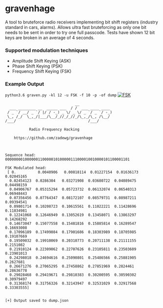 # gravenhage

A tool to bruteforce radio receivers implementing bit shift registers (industry standard in cars, alarms). Allows ultra fast bruteforcing as only one bit needs to be sent in order to try one full passcode. Tests have shown 12 bit keys are broken in an average of 4 seconds.

### Supported modulation techniques
* Amplitude Shift Keying (ASK)
* Phase Shift Keying (PSK)
* Frequency Shift Keying (FSK)

### Example Output
``python3.6 graven.py -kl 12 -u FSK -f 10 -p -of dump``
<a href="https://github.com/zadewg/"><img src="https://image.ibb.co/e7u0OK/fsk.png" title="FSK" alt="FSK"></a>

``` 
                                __                  
  ___ ________ __  _____ ___  / /  ___ ____ ____   
 / _ `/ __/ _ `/ |/ / -_) _ \/ _ \/ _ `/ _ `/ -_)  
 \_, /_/  \_,_/|___/\__/_//_/_//_/\_,_/\_, /\__/   
/___/                                 /___/        

           Radio Frequency Hacking              

    https://github.com/zadewg/gravenhage  

 

Sequence head: 000000001000000110000010100000111000010010000101100001101

FSK Modulated head:
 [ 0.          0.0040906   0.00818114  0.01227154  0.01636173  0.02045165
  0.02454123  0.0286304   0.03271908  0.03680722  0.04089475  0.04498159
  0.04906767  0.05315294  0.05723732  0.06132074  0.06540313  0.06948443
  0.07356456  0.07764347  0.08172107  0.08579731  0.08987211  0.09394541
  0.09801714  0.10208723  0.10615561  0.11022221  0.11428696  0.11834981
  0.12241068  0.12646949  0.13052619  0.13458071  0.13863297  0.14268292
  0.14673047  0.15077558  0.15481816  0.15885814  0.16289547  0.16693008
  0.17096189  0.17499084  0.17901686  0.18303989  0.18705985  0.19107669
  0.19509032  0.19910069  0.20310773  0.20711138  0.21111155  0.2151082
  0.21910124  0.22309062  0.22707626  0.23105811  0.23503609  0.23901013
  0.24298018  0.24694616  0.25090801  0.25486566  0.25881905  0.2627681
  0.26671276  0.27065295  0.27458862  0.27851969  0.2824461   0.28636778
  0.29028468  0.29419671  0.29810383  0.30200595  0.30590302  0.30979497
  0.31368174  0.31756326  0.32143947  0.32531029  0.32917568  0.33303555]


[+] Output saved to dump.json

```


